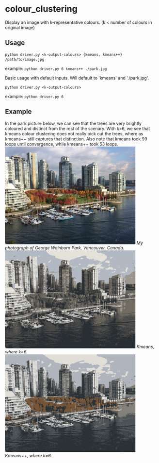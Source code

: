 # colour_clustering
Display an image with k-representative colours.  (k < number of colours in original image)

## Usage
```
python driver.py <k-output-colours> {kmeans, kmeans++} /path/to/image.jpg
```
example: `python driver.py 6 kmeans++ ./park.jpg`


Basic usage with default inputs.  Will default to 'kmeans' and './park.jpg'.
```
python driver.py <k-output-colours>
```
example: `python driver.py 6`

## Example
In the park picture below, we can see that the trees are very brightly coloured and distinct from the rest of the scenary.  With k=6, we see that kmeans colour clustering does not really pick out the trees, where as kmeans++ still captures that distinction.  Also note that kmeans took 99 loops until convergence, while kmeans++ took 53 loops.
<img src="https://github.com/m3ller/colour_clustering/blob/master/park.jpg" width="430">
<em> My photograph of George Wainborn Park, Vancouver, Canada. </em>   
<img src="https://github.com/m3ller/colour_clustering/blob/master/park_kmeans_99.png" width="430">
<em> Kmeans, where k=6. </em>
<img src="https://github.com/m3ller/colour_clustering/blob/master/park_kmeanspp_53.png" width="430">
<em> Kmeans++, where k=6. </em>
